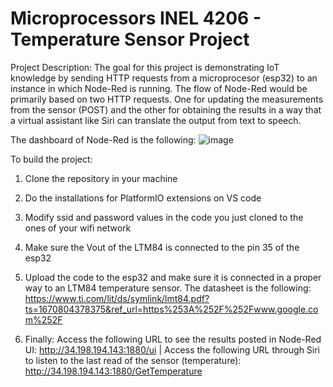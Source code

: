 # Microprocessors INEL 4206 - Temperature Sensor Project

Project Description: 
The goal for this project is demonstrating IoT knowledge by sending HTTP requests from a microprocesor (esp32) to an instance in which Node-Red is running. The flow of Node-Red would be primarily based on two HTTP requests. One for updating the measurements from the sensor (POST) and the other for obtaining the results in a way that a virtual assistant like Siri can translate the output from text to speech.

The dashboard of Node-Red is the following:
![image](https://user-images.githubusercontent.com/70215217/207150785-0f14ebe0-07dd-4364-903a-ec966d68b22c.png)

To build the project:
1. Clone the repository in your machine

2. Do the installations for PlatformIO extensions on VS code

3. Modify ssid and password values in the code you just cloned to the ones of your wifi network

4. Make sure the Vout of the LTM84 is connected to the pin 35 of the esp32

5. Upload the code to the esp32 and make sure it is connected in a proper way to an LTM84 temperature sensor. The datasheet is the following: https://www.ti.com/lit/ds/symlink/lmt84.pdf?ts=1670804378375&ref_url=https%253A%252F%252Fwww.google.com%252F

6. Finally: Access the following URL to see the results posted in Node-Red UI: http://34.198.194.143:1880/ui | Access the following URL through Siri to listen to the last read of the sensor (temperature): http://34.198.194.143:1880/GetTemperature


